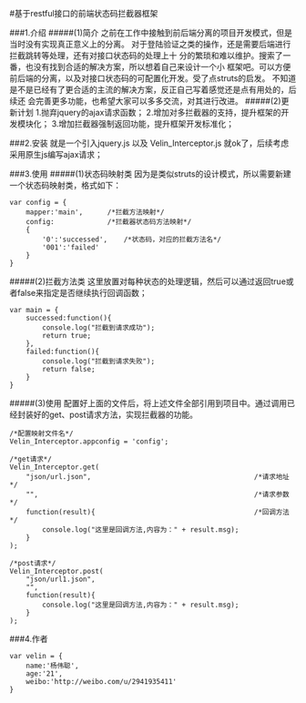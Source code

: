 #基于restful接口的前端状态码拦截器框架

###1.介绍
#####(1)简介
		之前在工作中接触到前后端分离的项目开发模式，但是当时没有实现真正意义上的分离。
	对于登陆验证之类的操作，还是需要后端进行拦截跳转等处理，还有对接口状态码的处理上十
	分的繁琐和难以维护。搜索了一番，也没有找到合适的解决方案，所以想着自己来设计一个小
	框架吧。可以方便前后端的分离，以及对接口状态码的可配置化开发。受了点struts的启发。
	不知道是不是已经有了更合适的主流的解决方案，反正自己写着感觉还是点有用处的，后续还
	会完善更多功能，也希望大家可以多多交流，对其进行改进。
#####(2)更新计划
	1.抛弃jquery的ajax请求函数；
	2.增加对多拦截器的支持，提升框架的开发模块化；
	3.增加拦截器强制返回功能，提升框架开发标准化；
	
###2.安装
	就是一个引入jquery.js 以及 Velin_Interceptor.js 就ok了，后续考虑采用原生js编写ajax请求；
	
###3.使用
#####(1)状态码映射类
因为是类似struts的设计模式，所以需要新建一个状态码映射类，格式如下：


	var config = {
		mapper:'main',		/*拦截方法映射*/
		config:				/*拦截器状态码方法映射*/
		{
			'0':'successed',	/*状态码，对应的拦截方法名*/
			'001':'failed'
		}
	}

#####(2)拦截方法类
这里放置对每种状态的处理逻辑，然后可以通过返回true或者false来指定是否继续执行回调函数；

	var main = {
		successed:function(){
			console.log("拦截到请求成功");
			return true;
		},
		failed:function(){
			console.log("拦截到请求失败");
			return false;
		}
	}
	
#####(3)使用
配置好上面的文件后，将上述文件全部引用到项目中。通过调用已经封装好的get、post请求方法，实现拦截器的功能。

	/*配置映射文件名*/
	Velin_Interceptor.appconfig = 'config';
	
	/*get请求*/
	Velin_Interceptor.get(
		"json/url.json",										/*请求地址*/
		"",														/*请求参数*/
		function(result){										/*回调方法*/
			console.log("这里是回调方法,内容为：" + result.msg);
		}
	);
	
	/*post请求*/
	Velin_Interceptor.post(
		"json/url1.json",
		"",
		function(result){
			console.log("这里是回调方法,内容为：" + result.msg);
		}
	);
	
###4.作者
	
	var velin = {
		name:'杨伟聪',
		age:'21',
		weibo:'http://weibo.com/u/2941935411'
	}
